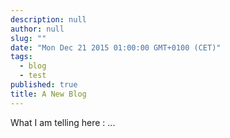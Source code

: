 ```yaml
---
description: null
author: null
slug: ""
date: "Mon Dec 21 2015 01:00:00 GMT+0100 (CET)"
tags: 
  - blog
  - test
published: true
title: A New Blog
---
```



What I am telling here : ...
